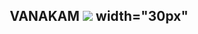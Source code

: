 <h2 align="center">VANAKAM 
  <img src="https://media.giphy.com/media/hvRJCLFzcasrR4ia7z/giphy.gif"> width="30px"</h2>
